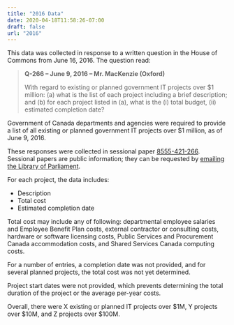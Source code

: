 ```yaml
---
title: "2016 Data"
date: 2020-04-18T11:58:26-07:00
draft: false
url: "2016"
---
```


This data was collected in response to a written question in the House of Commons from June 16, 2016. The question read:

> **Q-266 – June 9, 2016 – Mr. MacKenzie (Oxford)**
> 
> With regard to existing or planned government IT projects over $1 million: (a) what is the list of each project including a brief description; and (b) for each project listed in (a), what is the (i) total budget, (ii) estimated completion date?

Government of Canada departments and agencies were required to provide a list of all existing or planned government IT projects over $1 million, as of June 9, 2016.

These responses were collected in sessional paper [8555-421-266](https://large-government-of-canada-it-projects.github.io/pdf/8555-421-266.pdf). Sessional papers are public information; they can be requested by [emailing the Library of Parliament](mailto:info@parl.gc.ca).

For each project, the data includes:

*   Description
*   Total cost
*   Estimated completion date

Total cost may include any of following: departmental employee salaries and Employee Benefit Plan costs, external contractor or consulting costs, hardware or software licensing costs, Public Services and Procurement Canada accommodation costs, and Shared Services Canada computing costs.

For a number of entries, a completion date was not provided, and for several planned projects, the total cost was not yet determined.

Project start dates were not provided, which prevents determining the total duration of the project or the average per-year costs.

Overall, there were X existing or planned IT projects over $1M, Y projects over $10M, and Z projects over $100M.